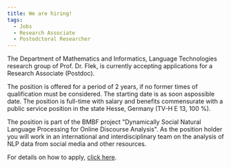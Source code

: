 ```yaml
---
title: We are hiring!
tags: 
  - Jobs
  - Research Associate
  - Postodctoral Researcher
---
```



The Department of Mathematics and Informatics, Language Technologies research group of Prof. Dr. Flek, is currently accepting applications for a Research Associate (Postdoc). 

The position is offered for a period of 2 years, if no former times of qualification must be considered. The starting date is as soon aspossible date. The position is full-time with salary and benefits commensurate with a public service position in the state Hesse, Germany (TV-H E 13, 100 %).

The position is part of the BMBF project "Dynamically Social Natural Language Processing for Online Discourse Analysis". As the position holder you will work in an international and interdisciplinary team on the analysis of NLP data from social media and other resources.

For details on how to apply, [click here](https://stellenangebote.uni-marburg.de/jobposting/f66a7770882c529633774957a1a6cbf160903c890).